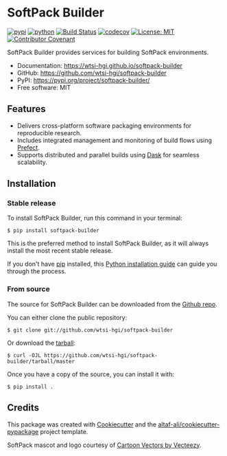 # SoftPack Builder


[![pypi](https://img.shields.io/pypi/v/softpack-builder.svg)](https://pypi.org/project/softpack-builder/)
[![python](https://img.shields.io/pypi/pyversions/softpack-builder.svg)](https://pypi.org/project/softpack-builder/)
[![Build Status](https://github.com/wtsi-hgi/softpack-builder/actions/workflows/dev.yml/badge.svg)](https://github.com/wtsi-hgi/softpack-builder/actions/workflows/dev.yml)
[![codecov](https://codecov.io/gh/wtsi-hgi/softpack-builder/branch/main/graphs/badge.svg)](https://codecov.io/github/wtsi-hgi/softpack-builder)
[![License: MIT](https://img.shields.io/badge/License-MIT-yellow.svg)](https://opensource.org/licenses/MIT)
[![Contributor Covenant](https://img.shields.io/badge/Contributor%20Covenant-2.1-4baaaa.svg)](https://www.contributor-covenant.org/version/2/1/code_of_conduct)



SoftPack Builder provides services for building SoftPack environments.


* Documentation: <https://wtsi-hgi.github.io/softpack-builder>
* GitHub: <https://github.com/wtsi-hgi/softpack-builder>
* PyPI: <https://pypi.org/project/softpack-builder/>
* Free software: MIT


## Features

* Delivers cross-platform software packaging environments for reproducible research.
* Includes integrated management and monitoring of build flows using [Prefect][].
* Supports distributed and parallel builds using [Dask][] for seamless scalability.

## Installation

### Stable release

To install SoftPack Builder, run this command in your
terminal:

``` console
$ pip install softpack-builder
```

This is the preferred method to install SoftPack Builder, as it will always install the most recent stable release.

If you don't have [pip][] installed, this [Python installation guide][]
can guide you through the process.

### From source

The source for SoftPack Builder can be downloaded from
the [Github repo][].

You can either clone the public repository:

``` console
$ git clone git://github.com/wtsi-hgi/softpack-builder
```

Or download the [tarball][]:

``` console
$ curl -OJL https://github.com/wtsi-hgi/softpack-builder/tarball/master
```

Once you have a copy of the source, you can install it with:

``` console
$ pip install .
```

[pip]: https://pip.pypa.io
[Python installation guide]: http://docs.python-guide.org/en/latest/starting/installation/
[Github repo]: https://github.com/wtsi-hgi/softpack-builder
[tarball]: https://github.com/wtsi-hgi/softpack-builder/tarball/master
[Dask]: https://www.dask.org
[Prefect]: https://www.prefect.io


## Credits

This package was created with [Cookiecutter](https://github.com/audreyr/cookiecutter) and the [altaf-ali/cookiecutter-pypackage](https://altaf-ali.github.io/cookiecutter-pypackage) project template.

SoftPack mascot and logo courtesy of <a href="https://www.vecteezy.com/free-vector/cartoon">Cartoon Vectors by Vecteezy</a>.
